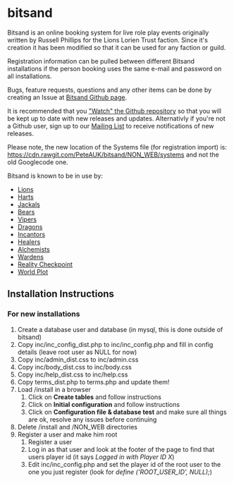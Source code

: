 # bitsand

Bitsand is an online booking system for live role play events originally written by Russell Phillips for the Lions Lorien Trust faction.  Since it's creation it has been modified so that it can be used for any faction or guild.

Registration information can be pulled between different Bitsand installations if the person booking uses the same e-mail and password on all installations.

Bugs, feature requests, questions and any other items can be done by creating an Issue at [Bitsand Github page](https://github.com/PeteAUK/bitsand/issues).

It is recommended that you ["Watch" the Github repository](https://github.com/PeteAUK/bitsand/subscription) so that you will be kept up to date with new releases and updates.  Alternativly if you're not a Github user, sign up to our [Mailing List](http://www.freelists.org/list/bitsand) to receive notifications of new releases.

Please note, the new location of the Systems file (for registration import) is: https://cdn.rawgit.com/PeteAUK/bitsand/NON_WEB/systems and not the old Googlecode one.

Bitsand is known to be in use by:

* [Lions](http://bookings.lionsfaction.co.uk/)
* [Harts](https://harts.sanctioned-events.com/)
* [Jackals](http://www.jackalfaction.com/booking/)
* [Bears](http://kaitain.vm.bytemark.co.uk/bears/)
* [Vipers](http://www.viperfaction.co.uk/booking/)
* [Dragons](http://events.dragonsfaction.org)
* [Incantors](https://incantors.sanctioned-events.com/)
* [Healers](https://www.hartsofalbion.co.uk/healers-booking/)
* [Alchemists](https://www.hartsofalbion.co.uk/alchemists-booking/)
* [Wardens](https://www.hartsofalbion.co.uk/wardens-booking/)
* [Reality Checkpoint](https://www.hartsofalbion.co.uk/reality-booking/)
* [World Plot](https://world-plot.sanctioned-events.com/export.php)

## Installation Instructions

### For new installations

1. Create a database user and database (in mysql, this is done outside of bitsand)
2. Copy inc/inc\_config\_dist.php to inc/inc\_config.php and fill in config details (leave root user as NULL for now)
3. Copy inc/admin\_dist.css to inc/admin.css
4. Copy inc/body\_dist.css to inc/body.css
5. Copy inc/help\_dist.css to inc/help.css
6. Copy terms\_dist.php to terms.php and update them!
7. Load /install in a browser
    1. Click on **Create tables** and follow instructions
    2. Click on **Initial configuration** and follow instructions
    3. Click on **Configuration file & database test** and make sure all things are ok, resolve any issues before continuing
8. Delete /install and /NON\_WEB directories
9. Register a user and make him root
    1. Register a user
    2. Log in as that user and look at the footer of the page to find that users player id (it says *Logged in with Player ID X*)
    3. Edit inc/inc\_config.php and set the player id of the root user to the one you just register (look for *define ('ROOT_USER_ID', NULL);*)
